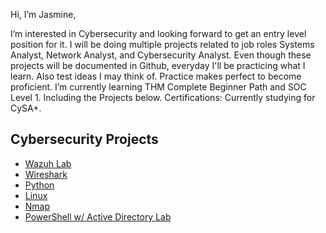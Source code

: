 Hi, I’m Jasmine,


I’m interested in Cybersecurity and looking forward to get an entry level position for it. I will be doing multiple projects related to job roles Systems Analyst, Network Analyst, and Cybersecurity Analyst. Even though these projects will be documented in Github, everyday I'll be practicing what I learn. Also test ideas I may think of. Practice makes perfect to become proficient. I’m currently learning THM Complete Beginner Path and SOC Level 1. Including the Projects below. Certifications: Currently studying for CySA+.

Cybersecurity Projects
----------------------
* [Wazuh Lab](https://github.com/JasmineH18/Practicing-Wazuh/tree/main)
* [Wireshark](https://github.com/JasmineH18/Practicing-Wireshark.git)
* [Python](https://github.com/JasmineH18/Practicing-Python)
* [Linux](https://github.com/JasmineH18/Linux/tree/main)
* [Nmap](https://github.com/JasmineH18/Nmap/tree/main)
* [PowerShell w/ Active Directory Lab](https://github.com/JasmineH18/Powershell)



<!---
JasmineH18/JasmineH18 is a ✨ special ✨ repository because its `README.md` (this file) appears on your GitHub profile.
You can click the Preview link to take a look at your changes.
--->
